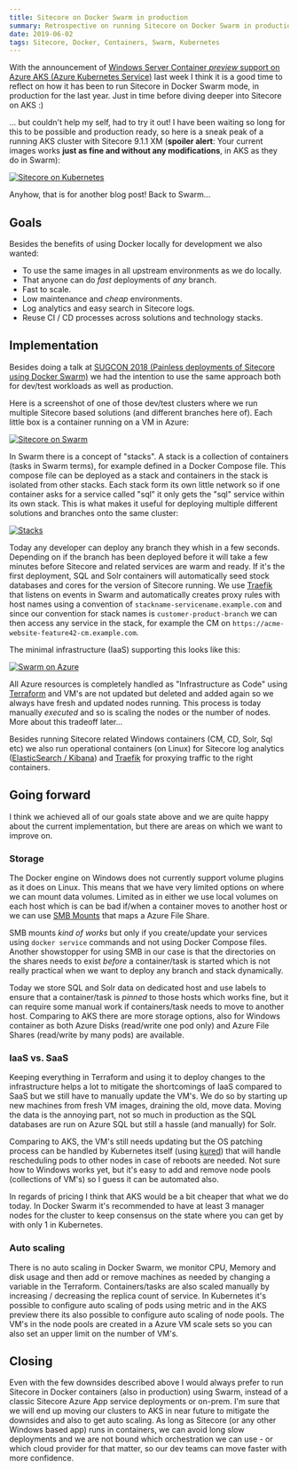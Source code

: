 ```yaml
---
title: Sitecore on Docker Swarm in production
summary: Retrospective on running Sitecore on Docker Swarm in production and a look on what's next.
date: 2019-06-02
tags: Sitecore, Docker, Containers, Swarm, Kubernetes
---
```


With the announcement of [Windows Server Container *preview* support on Azure AKS (Azure Kubernetes Service)](https://azure.microsoft.com/en-us/blog/announcing-the-preview-of-windows-server-containers-support-in-azure-kubernetes-service/) last week I think it is a good time to reflect on how it has been to run Sitecore in Docker Swarm mode, in production for the last year. Just in time before diving deeper into Sitecore on AKS :)

... but couldn't help my self, had to try it out! I have been waiting so long for this to be possible and production ready, so here is a sneak peak of a running AKS cluster with Sitecore 9.1.1 XM (**spoiler alert**: Your current images works **just as fine and without any modifications**, in AKS as they do in Swarm):

[![Sitecore on Kubernetes](/content/images/sitecore-on-aks.png)](/content/images/sitecore-on-aks.png)

Anyhow, that is for another blog post! Back to Swarm...

## Goals

Besides the benefits of using Docker locally for development we also wanted:

- To use the same images in all upstream environments as we do locally.
- That anyone can do *fast* deployments of *any* branch.
- Fast to scale.
- Low maintenance and *cheap* environments.
- Log analytics and easy search in Sitecore logs.
- Reuse CI / CD processes across solutions and technology stacks.

## Implementation

Besides doing a talk at [SUGCON 2018 (Painless deployments of Sitecore using Docker Swarm)](https://github.com/sitecoreops/sugcon2018-docker) we had the intention to use the same approach both for dev/test workloads as well as production.

Here is a screenshot of one of those dev/test clusters where we run multiple Sitecore based solutions (and different branches here of). Each little box is a container running on a VM in Azure:

[![Sitecore on Swarm](/content/images/sitecore-on-swarm.png)](/content/images/sitecore-on-swarm.png)

In Swarm there is a concept of "stacks". A stack is a collection of containers (tasks in Swarm terms), for example defined in a Docker Compose file. This compose file can be deployed as a stack and containers in the stack is isolated from other stacks. Each stack form its own little network so if one container asks for a service called "sql" it only gets the "sql" service within its own stack. This is what makes it useful for deploying multiple different solutions and branches onto the same cluster:

[![Stacks](/content/images/stacks.png)](/content/images/stacks.png)

Today any developer can deploy any branch they whish in a few seconds. Depending on if the branch has been deployed before it will take a few minutes before Sitecore and related services are warm and ready. If it's the first deployment, SQL and Solr containers will automatically seed stock databases and cores for the version of Sitecore running. We use [Traefik](https://traefik.io) that listens on events in Swarm and automatically creates proxy rules with host names using a convention of `stackname-servicename.example.com` and since our convention for stack names is `customer-product-branch` we can then access any service in the stack, for example the CM on `https://acme-website-feature42-cm.example.com`.

The minimal infrastructure (IaaS) supporting this looks like this:

[![Swarm on Azure](/content/images/swarm-on-azure.png)](/content/images/swarm-on-azure.png)

All Azure resources is completely handled as "Infrastructure as Code" using [Terraform](https://www.terraform.io) and VM's are not updated but deleted and added again so we always have fresh and updated nodes running. This process is today manually *executed* and so is scaling the nodes or the number of nodes. More about this tradeoff later...

Besides running Sitecore related Windows containers (CM, CD, Solr, Sql etc) we also run operational containers (on Linux) for Sitecore log analytics ([ElasticSearch / Kibana](https://www.elastic.co/)) and [Traefik](https://traefik.io) for proxying traffic to the right containers.

## Going forward

I think we achieved all of our goals state above and we are quite happy about the current implementation, but there are areas on which we want to improve on.

### Storage

The Docker engine on Windows does not currently support volume plugins as it does on Linux. This means that we have very limited options on where we can mount data volumes. Limited as in either we use local volumes on each host which is can be bad if/when a container moves to another host or we can use [SMB Mounts](https://docs.microsoft.com/en-us/virtualization/windowscontainers/manage-containers/container-storage#smb-mounts) that maps a Azure File Share.

SMB mounts *kind of works* but only if you create/update your services using `docker service` commands and not using Docker Compose files. Another showstopper for using SMB in our case is that the directories on the shares needs to exist *before* a container/task is started which is not really practical when we want to deploy any branch and stack dynamically. 

Today we store SQL and Solr data on dedicated host and use labels to ensure that a container/task is *pinned* to those hosts which works fine, but it can require some manual work if containers/task needs to move to another host. Comparing to AKS there are more storage options, also for Windows container as both Azure Disks (read/write one pod only) and Azure File Shares (read/write by many pods) are available.

### IaaS vs. SaaS

Keeping everything in Terraform and using it to deploy changes to the infrastructure helps a lot to mitigate the shortcomings of IaaS compared to SaaS but we still have to manually update the VM's. We do so by starting up new machines from fresh VM images, draining the old, move data. Moving the data is the annoying part, not so much in production as the SQL databases are run on Azure SQL but still a hassle (and manually) for Solr.

Comparing to AKS, the VM's still needs updating but the OS patching process can be handled by Kubernetes itself (using [kured](https://github.com/weaveworks/kured)) that will handle rescheduling pods to other nodes in case of reboots are needed. Not sure how to Windows works yet, but it's easy to add and remove node pools (collections of VM's) so I guess it can be automated also.

In regards of pricing I think that AKS would be a bit cheaper that what we do today. In Docker Swarm it's recommended to have at least 3 manager nodes for the cluster to keep consensus on the state where you can get by with only 1 in Kubernetes.

### Auto scaling

There is no auto scaling in Docker Swarm, we monitor CPU, Memory and disk usage and then add or remove machines as needed by changing a variable in the Terraform. Containers/tasks are also scaled manually by increasing / decreasing the replica count of service. In Kubernetes it's possible to configure auto scaling of pods using metric and in the AKS preview there its also possible to configure auto scaling of node pools. The VM's in the node pools are created in a Azure VM scale sets so you can also set an upper limit on the number of VM's.

## Closing

Even with the few downsides described above I would always prefer to run Sitecore in Docker containers (also in production) using Swarm, instead of a classic Sitecore Azure App service deployments or on-prem. I'm sure that we will end up moving our clusters to AKS in near future to mitigate the downsides and also to get auto scaling. As long as Sitecore (or any other Windows based app) runs in containers, we can avoid long slow deployments and we are not bound which orchestration we can use - or which cloud provider for that matter, so our dev teams can move faster with more confidence.
